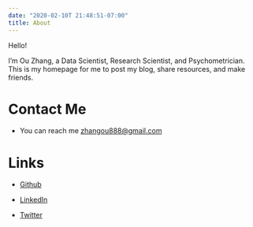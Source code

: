 ```yaml
---
date: "2020-02-10T 21:48:51-07:00"
title: About
---
```


Hello!

I’m Ou Zhang, a Data Scientist, Research Scientist, and Psychometrician. 
This is my homepage for me to post my blog, share resources, and make friends.


# Contact Me

* You can reach me <i class="fa fa-envelope-open" aria-hidden="true"></i><zhangou888@gmail.com> 

# Links

* [Github](https://github.com/zhangou888)

* [LinkedIn](https://www.linkedin.com/in/zhangou/)

* [Twitter](https://twitter.com/zhangou888)


